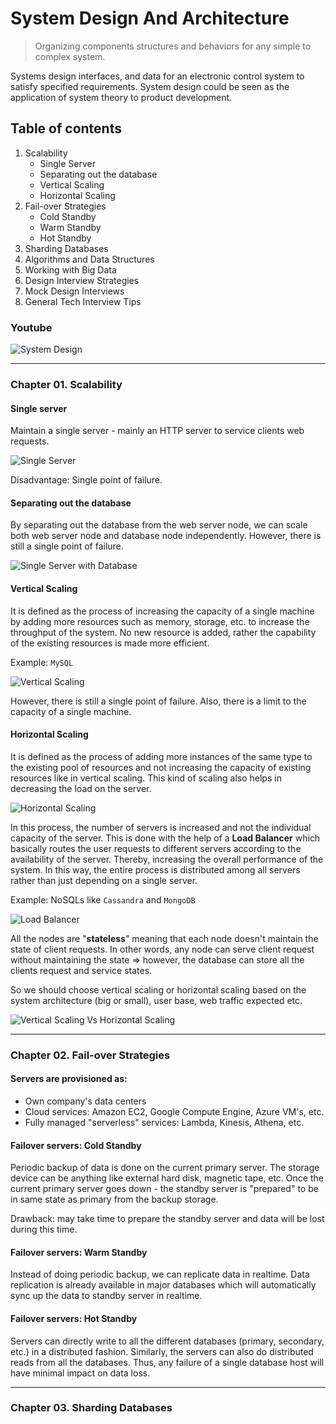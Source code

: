 # System Design And Architecture

> Organizing components structures and behaviors for any simple to complex system.

Systems design interfaces, and data for an electronic control system to satisfy specified requirements. System design
could be seen as the application of system theory to product development.

## Table of contents

1. Scalability
    - Single Server
    - Separating out the database
    - Vertical Scaling
    - Horizontal Scaling
2. Fail-over Strategies
    - Cold Standby
    - Warm Standby
    - Hot Standby
3. Sharding Databases
4. Algorithms and Data Structures
5. Working with Big Data
6. Design Interview Strategies
7. Mock Design Interviews
8. General Tech Interview Tips

### Youtube

![System Design](SystemDesign.png)

---

### Chapter 01. Scalability

#### Single server

Maintain a single server - mainly an HTTP server to service clients web requests.

![Single Server](SingleServer.PNG)

Disadvantage: Single point of failure.

#### Separating out the database

By separating out the database from the web server node, we can scale both web server node and database node
independently. However, there is still a single point of failure.

![Single Server with Database](ServerWithDB.PNG)

#### Vertical Scaling

It is defined as the process of increasing the capacity of a single machine by adding more resources such as memory,
storage, etc. to increase the throughput of the system. No new resource is added, rather the capability of the existing
resources is made more efficient.

Example: `MySQL`

![Vertical Scaling](VerticalScaling.PNG)

However, there is still a single point of failure. Also, there is a limit to the capacity of a single machine.

#### Horizontal Scaling

It is defined as the process of adding more instances of the same type to the existing pool of resources and not
increasing the capacity of existing resources like in vertical scaling. This kind of scaling also helps in decreasing
the load on the server.

![Horizontal Scaling](HorizontalScaling.PNG)

In this process, the number of servers is increased and not the individual capacity of the server. This is done with the
help of a **Load Balancer** which basically routes the user requests to different servers according to the availability
of the server. Thereby, increasing the overall performance of the system. In this way, the entire process is distributed
among all servers rather than just depending on a single server.

Example: NoSQLs like `Cassandra` and `MongoDB`

![Load Balancer](LoadBalancer.PNG)

All the nodes are "**stateless**" meaning that each node doesn't maintain the state of client requests. In other words,
any node can serve client request without maintaining the state => however, the database can store all the clients
request and service states.

So we should choose vertical scaling or horizontal scaling based on the system architecture (big or small), user base,
web traffic expected etc.

![Vertical Scaling Vs Horizontal Scaling](VerticalScalingVsHorizontalScaling.PNG)

---

### Chapter 02. Fail-over Strategies

#### Servers are provisioned as:

- Own company's data centers
- Cloud services: Amazon EC2, Google Compute Engine, Azure VM's, etc.
- Fully managed "serverless" services: Lambda, Kinesis, Athena, etc.

#### Failover servers: Cold Standby

Periodic backup of data is done on the current primary server. The storage device can be anything like external hard
disk, magnetic tape, etc. Once the current primary server goes down - the standby server is "prepared" to be in same
state as primary from the backup storage.

Drawback: may take time to prepare the standby server and data will be lost during this time.

#### Failover servers: Warm Standby

Instead of doing periodic backup, we can replicate data in realtime. Data replication is already available in major
databases which will automatically sync up the data to standby server in realtime.

#### Failover servers: Hot Standby

Servers can directly write to all the different databases (primary, secondary, etc.) in a distributed fashion.
Similarly, the servers can also do distributed reads from all the databases. Thus, any failure of a single database host
will have minimal impact on data loss.


---

### Chapter 03. Sharding Databases

